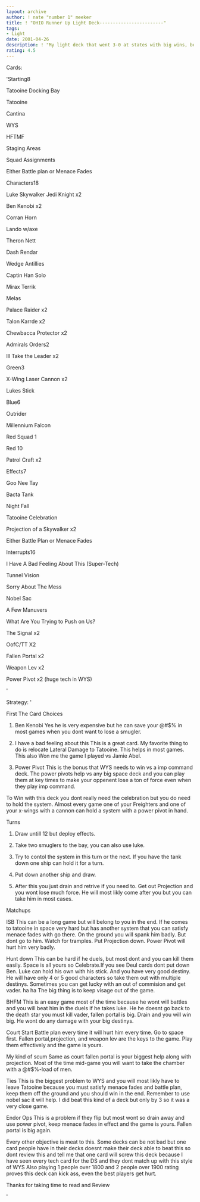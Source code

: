 ```yaml
---
layout: archive
author: ! nate "number 1" meeker
title: ! "OHIO Runner Up Light Deck------------------------"
tags:
- Light
date: 2001-04-26
description: ! "My light deck that went 3-0 at states with big wins, beating 2 players over 1900."
rating: 4.5
---
```

Cards: 

'Starting8 

Tatooine Docking Bay 

Tatooine 

Cantina 

WYS 

HFTMF 

Staging Areas 

Squad Assignments 

Either Battle plan or Menace Fades 


Characters18 

Luke Skywalker Jedi Knight x2 

Ben Kenobi x2 

Corran Horn 

Lando w/axe 

Theron Nett 

Dash Rendar 

Wedge Antillies 

Captin Han Solo 

Mirax Terrik 

Melas 

Palace Raider x2 

Talon Karrde x2 

Chewbacca Protector x2 


Admirals Orders2 

Ill Take the Leader x2 


Green3 

X-Wing Laser Cannon x2 

Lukes Stick 


Blue6 

Outrider 

Millennium Falcon 

Red Squad 1 

Red 10 

Patrol Craft x2 


Effects7 

Goo Nee Tay 

Bacta Tank 

Night Fall 

Tatooine Celebration 

Projection of a Skywalker x2 

Either Battle Plan or Menace Fades 


Interrupts16 

I Have A Bad Feeling About This (Super-Tech) 

Tunnel Vision 

Sorry About The Mess 

Nobel Sac 

A Few Manuvers 

What Are You Trying to Push on Us? 

The Signal x2 

OofC/TT X2 

Fallen Portal x2 

Weapon Lev x2 

Power Pivot x2 (huge tech in WYS)

'

Strategy: '

 
First The Card Choices 

1. Ben Kenobi Yes he is very expensive but he can save your @#$% in most games when you dont want to lose a smugler. 

2. I have a bad feeling about this This is a great card. My favorite thing to do is relocate Lateral Damage to Tatooine. This helps in most games. This also Won me the game I played vs Jamie Abel.

3. Power Pivot This is the bonus that WYS needs to win vs a imp command deck. The power pivots help vs any big space deck and you can play them at key times to make your oppenent lose a ton of force even when they play imp command. 


To Win with this deck you dont really need the celebration but you do need to hold the system. Almost every game one of your Freighters and one of your x-wings with a cannon can hold a system with a power pivot in hand. 


Turns 

1. Draw untill 12 but deploy effects. 

2. Take two smuglers to the bay, you can also use luke. 

3. Try to contol the system in this turn or the next. If you have the tank down one ship can hold it for a turn. 

4. Put down another ship and draw. 

5. After this you just drain and retrive if you need to. Get out Projection and you wont lose much force. He will most likly come after you but you can take him in most cases. 


Matchups 

ISB This can be a long game but will belong to you in the end. If he comes to tatooine in space very hard but has another system that you can satisfy menace fades with go there. On the ground you will spank him badly. But dont go to him. Watch for tramples. Put Projection down. Power Pivot will hurt him very badly. 


Hunt down This can be hard if he duels, but most dont and you can kill them easily. Space is all yours so Celebrate.If you see Deul cards dont put down Ben. Luke can hold his own with his stick. And you have very good destiny. He will have only 4 or 5 good characters so take them out with multiple destinys. Sometimes you can get lucky with an out of commision and get vader. ha ha  The big thing is to keep visage out of the game.


BHFM This is an easy game most of the time because he wont will battles and you will beat him in the duels if he takes luke. He he doesnt go back to the death star you must kill vader, fallen portal is big. Drain and you will win big. He wont do any damage with your big destinys. 


Court Start Battle plan every time it will hurt him every time. Go to space first. Fallen portal,projection, and weapon lev are the keys to the game. Play them effectively and the game is yours. 


My kind of scum Same as court fallen portal is your biggest help along with projection. Most of the time mid-game you will want to take the chamber with a @#$%-load of men. 


Ties This is the biggest problem to WYS and you will most likly have to leave Tatooine because you must satisfy menace fades and battle plan, keep them off the ground and you should win in the end. Remember to use nobel sac it will help. I did beat this kind of a deck but only by 3 so it was a very close game. 


Endor Ops This is a problem if they flip but most wont so drain away and use power pivot, keep menace fades in effect and the game is yours. Fallen portal is big again. 


Every other objective is meat to this. Some decks can be not bad but one card people have in their decks doesnt make their deck able to beat this so dont review this and tell me that one card will screw this deck because I have seen every tech card for the DS and they dont match up with this style of WYS  Also playing 1 people over  1800 and 2 people over 1900 rating proves this deck can kick ass, even the best players get hurt.

Thanks for taking time to read and Review

'